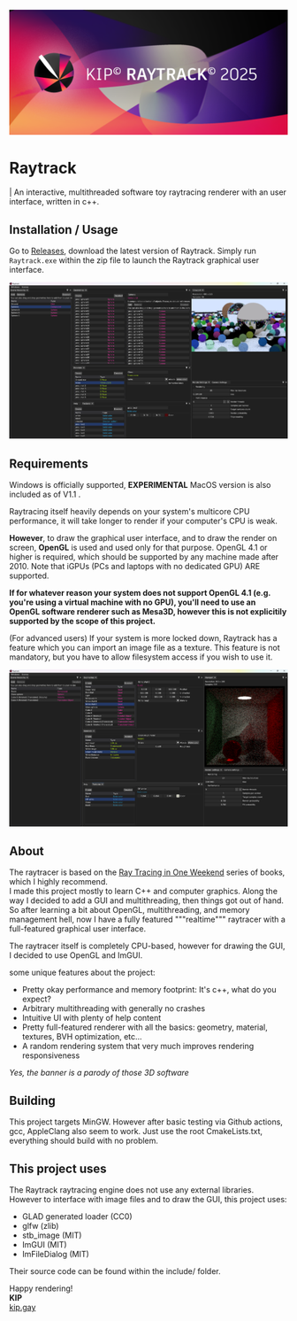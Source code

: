 ![Raytrack banner](https://github.com/KipJM/Raytrack/blob/master/promo/banner.png)
# Raytrack
| An interactive, multithreaded software toy raytracing renderer with an user interface, written in c++.

## Installation / Usage
Go to [Releases](https://github.com/KipJM/Raytrack/releases/), download the latest version of Raytrack.
Simply run `Raytrack.exe` within the zip file to launch the Raytrack graphical user interface.

![Raytrack screenshot 1](https://github.com/KipJM/Raytrack/blob/master/promo/screenshot1.png)

## Requirements
Windows is officially supported, **EXPERIMENTAL** MacOS version is also included as of V1.1 .

Raytracing itself heavily depends on your system's multicore CPU performance, it will take longer to render if your computer's CPU is weak.  

**However**, to draw the graphical user interface, and to draw the render on screen, **OpenGL** is used and used only for that purpose. OpenGL 4.1 or higher is required, which should be supported by any machine made after 2010. Note that iGPUs (PCs and laptops with no dedicated GPU) ARE supported.  

**If for whatever reason your system does not support OpenGL 4.1 (e.g. you're using a virtual machine with no GPU), you'll need to use an OpenGL software renderer such as Mesa3D, however this is not explicitily supported by the scope of this project.**

(For advanced users) If your system is more locked down, Raytrack has a feature which you can import an image file as a texture. This feature is not mandatory, but you have to allow filesystem access if you wish to use it.

![Raytrack screenshot 2](https://github.com/KipJM/Raytrack/blob/master/promo/screenshot2.png)

## About
The raytracer is based on the [Ray Tracing in One Weekend](https://raytracing.github.io/) series of books, which I highly recommend.  
I made this project mostly to learn C++ and computer graphics. Along the way I decided to add a GUI and multithreading, then things got out of hand.
So after learning a bit about OpenGL, multithreading, and memory management hell, now I have a fully featured """realtime""" raytracer with a full-featured graphical user interface.

The raytracer itself is completely CPU-based, however for drawing the GUI, I decided to use OpenGL and ImGUI.

some unique features about the project:
- Pretty okay performance and memory footprint: It's c++, what do you expect?
- Arbitrary multithreading with generally no crashes
- Intuitive UI with plenty of help content
- Pretty full-featured renderer with all the basics: geometry, material, textures, BVH optimization, etc...
- A random rendering system that very much improves rendering responsiveness

*Yes, the banner is a parody of those 3D software*

## Building
This project targets MinGW. However after basic testing via Github actions, gcc, AppleClang also seem to work.
Just use the root CmakeLists.txt, everything should build with no problem.

## This project uses
The Raytrack raytracing engine does not use any external libraries.
However to interface with image files and to draw the GUI, this project uses:
- GLAD generated loader (CC0)
- glfw (zlib)
- stb_image (MIT)
- ImGUI (MIT)
- ImFileDialog (MIT)

Their source code can be found within the include/ folder.

Happy rendering!  
**KIP**  
[kip.gay](https://kip.gay/)
